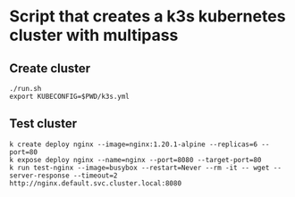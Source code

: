# Script that creates a k3s kubernetes cluster with multipass

## Create cluster
```
./run.sh
export KUBECONFIG=$PWD/k3s.yml 
```

## Test cluster
```
k create deploy nginx --image=nginx:1.20.1-alpine --replicas=6 --port=80
k expose deploy nginx --name=nginx --port=8080 --target-port=80
k run test-nginx --image=busybox --restart=Never --rm -it -- wget --server-response --timeout=2 http://nginx.default.svc.cluster.local:8080
```

